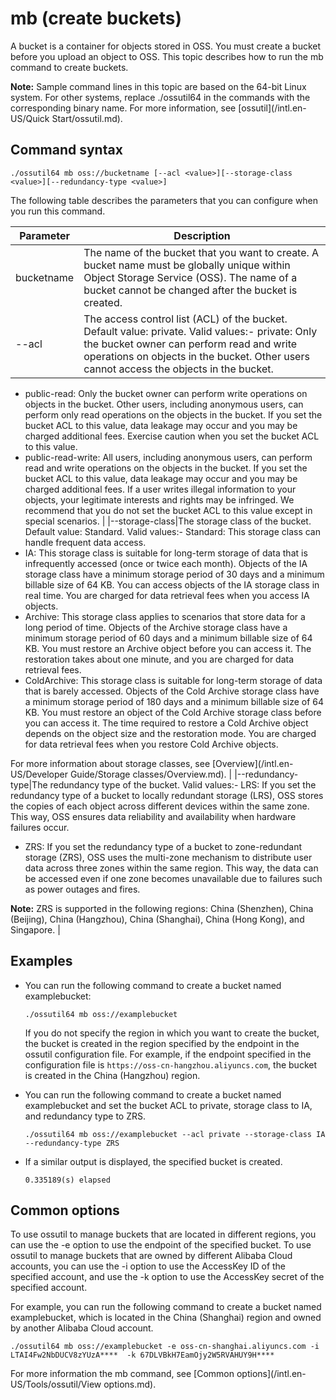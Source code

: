 # mb \(create buckets\)

A bucket is a container for objects stored in OSS. You must create a bucket before you upload an object to OSS. This topic describes how to run the mb command to create buckets.

**Note:** Sample command lines in this topic are based on the 64-bit Linux system. For other systems, replace ./ossutil64 in the commands with the corresponding binary name. For more information, see [ossutil](/intl.en-US/Quick Start/ossutil.md).

## Command syntax

```
./ossutil64 mb oss://bucketname [--acl <value>][--storage-class <value>][--redundancy-type <value>]
```

The following table describes the parameters that you can configure when you run this command.

|Parameter|Description|
|---------|-----------|
|bucketname|The name of the bucket that you want to create. A bucket name must be globally unique within Object Storage Service \(OSS\). The name of a bucket cannot be changed after the bucket is created.|
|--acl|The access control list \(ACL\) of the bucket. Default value: private. Valid values:-   private: Only the bucket owner can perform read and write operations on objects in the bucket. Other users cannot access the objects in the bucket.
-   public-read: Only the bucket owner can perform write operations on objects in the bucket. Other users, including anonymous users, can perform only read operations on the objects in the bucket. If you set the bucket ACL to this value, data leakage may occur and you may be charged additional fees. Exercise caution when you set the bucket ACL to this value.
-   public-read-write: All users, including anonymous users, can perform read and write operations on the objects in the bucket. If you set the bucket ACL to this value, data leakage may occur and you may be charged additional fees. If a user writes illegal information to your objects, your legitimate interests and rights may be infringed. We recommend that you do not set the bucket ACL to this value except in special scenarios. |
|--storage-class|The storage class of the bucket. Default value: Standard. Valid values:-   Standard: This storage class can handle frequent data access.
-   IA: This storage class is suitable for long-term storage of data that is infrequently accessed \(once or twice each month\). Objects of the IA storage class have a minimum storage period of 30 days and a minimum billable size of 64 KB. You can access objects of the IA storage class in real time. You are charged for data retrieval fees when you access IA objects.
-   Archive: This storage class applies to scenarios that store data for a long period of time. Objects of the Archive storage class have a minimum storage period of 60 days and a minimum billable size of 64 KB. You must restore an Archive object before you can access it. The restoration takes about one minute, and you are charged for data retrieval fees.
-   ColdArchive: This storage class is suitable for long-term storage of data that is barely accessed. Objects of the Cold Archive storage class have a minimum storage period of 180 days and a minimum billable size of 64 KB. You must restore an object of the Cold Archive storage class before you can access it. The time required to restore a Cold Archive object depends on the object size and the restoration mode. You are charged for data retrieval fees when you restore Cold Archive objects.

For more information about storage classes, see [Overview](/intl.en-US/Developer Guide/Storage classes/Overview.md). |
|--redundancy-type|The redundancy type of the bucket. Valid values:-   LRS: If you set the redundancy type of a bucket to locally redundant storage \(LRS\), OSS stores the copies of each object across different devices within the same zone. This way, OSS ensures data reliability and availability when hardware failures occur.
-   ZRS: If you set the redundancy type of a bucket to zone-redundant storage \(ZRS\), OSS uses the multi-zone mechanism to distribute user data across three zones within the same region. This way, the data can be accessed even if one zone becomes unavailable due to failures such as power outages and fires.

**Note:** ZRS is supported in the following regions: China \(Shenzhen\), China \(Beijing\), China \(Hangzhou\), China \(Shanghai\), China \(Hong Kong\), and Singapore. |

## Examples

-   You can run the following command to create a bucket named examplebucket:

    ```
    ./ossutil64 mb oss://examplebucket
    ```

    If you do not specify the region in which you want to create the bucket, the bucket is created in the region specified by the endpoint in the ossutil configuration file. For example, if the endpoint specified in the configuration file is `https://oss-cn-hangzhou.aliyuncs.com`, the bucket is created in the China \(Hangzhou\) region.

-   You can run the following command to create a bucket named examplebucket and set the bucket ACL to private, storage class to IA, and redundancy type to ZRS.

    ```
    ./ossutil64 mb oss://examplebucket --acl private --storage-class IA --redundancy-type ZRS
    ```

-   If a similar output is displayed, the specified bucket is created.

    ```
    0.335189(s) elapsed
    ```


## Common options

To use ossutil to manage buckets that are located in different regions, you can use the -e option to use the endpoint of the specified bucket. To use ossutil to manage buckets that are owned by different Alibaba Cloud accounts, you can use the -i option to use the AccessKey ID of the specified account, and use the -k option to use the AccessKey secret of the specified account.

For example, you can run the following command to create a bucket named examplebucket, which is located in the China \(Shanghai\) region and owned by another Alibaba Cloud account.

```
./ossutil64 mb oss://examplebucket -e oss-cn-shanghai.aliyuncs.com -i LTAI4Fw2NbDUCV8zYUzA****  -k 67DLVBkH7EamOjy2W5RVAHUY9H****
```

For more information the mb command, see [Common options](/intl.en-US/Tools/ossutil/View options.md).

